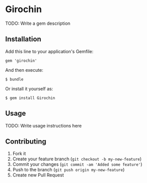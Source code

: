 # Girochin

TODO: Write a gem description

## Installation

Add this line to your application's Gemfile:

    gem 'girochin'

And then execute:

    $ bundle

Or install it yourself as:

    $ gem install Girochin

## Usage

TODO: Write usage instructions here

## Contributing

1. Fork it
2. Create your feature branch (`git checkout -b my-new-feature`)
3. Commit your changes (`git commit -am 'Added some feature'`)
4. Push to the branch (`git push origin my-new-feature`)
5. Create new Pull Request
